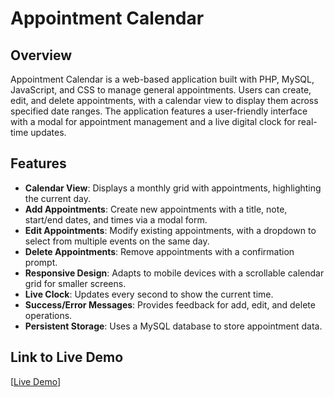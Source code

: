 # Appointment Calendar

## Overview
Appointment Calendar is a web-based application built with PHP, MySQL, JavaScript, and CSS to manage general appointments. Users can create, edit, and delete appointments, with a calendar view to display them across specified date ranges. The application features a user-friendly interface with a modal for appointment management and a live digital clock for real-time updates.

## Features
- **Calendar View**: Displays a monthly grid with appointments, highlighting the current day.
- **Add Appointments**: Create new appointments with a title, note, start/end dates, and times via a modal form.
- **Edit Appointments**: Modify existing appointments, with a dropdown to select from multiple events on the same day.
- **Delete Appointments**: Remove appointments with a confirmation prompt.
- **Responsive Design**: Adapts to mobile devices with a scrollable calendar grid for smaller screens.
- **Live Clock**: Updates every second to show the current time.
- **Success/Error Messages**: Provides feedback for add, edit, and delete operations.
- **Persistent Storage**: Uses a MySQL database to store appointment data.

## Link to Live Demo
[[Live Demo](http://dailyplot.infinityfreeapp.com/)] 